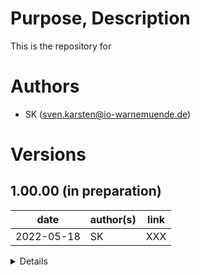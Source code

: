 # Purpose, Description

This is the repository for 


# Authors
    
* SK      (sven.karsten@io-warnemuende.de)


# Versions

## 1.00.00 (in preparation)

| date        | author(s)   | link                                                                            |
|---          |---          |---                                                                              |
| 2022-05-18  | SK          | XXX |   

<details>

### changes
    
### dependencies
  
### known issues

### tested with
  
</details>